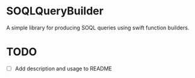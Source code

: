 # SOQLQueryBuilder

A simple library for producing SOQL queries using swift function builders.

# TODO

- [ ] Add description and usage to README

